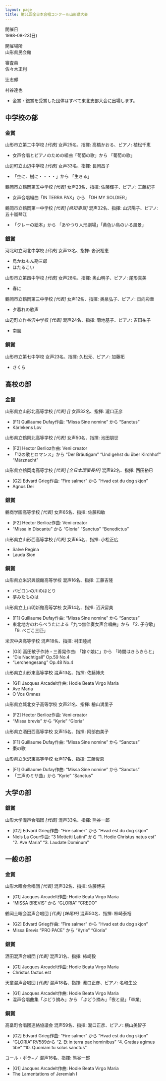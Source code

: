 ```yaml
---
layout: page
title: 第51回全日本合唱コンクール山形県大会
---
```

開催日  
1998-08-23(日)

開催場所  
山形県民会館

審査員  
佐々木正利

辻志郎

村谷達也

-   金賞・銀賞を受賞した団体はすべて東北支部大会に出場します。

中学校の部
----------

### 金賞

<span class="choir-name">山形市立第二中学校</span> *\[代表\]*
女声25名、指揮: 高橋かおる、ピアノ: 植松千恵

-   女声合唱とピアノのための組曲「葡萄の歌」から 「葡萄の歌」

<span class="choir-name">山辺町立山辺中学校</span> *\[代表\]*
女声33名、指揮: 長岡昌子

-   「空に、樹に・・・・」から 「生きる」

<span class="choir-name">鶴岡市立鶴岡第五中学校</span> *\[代表\]*
女声23名、指揮: 佐藤輝子、ピアノ: 工藤紀子

-   女声合唱組曲「IN TERRA PAX」から 「OH MY SOLDIER」

<span class="choir-name">鶴岡市立鶴岡第一中学校</span> *\[代表\]* *\[県知事賞\]*
混声32名、指揮: 山沢陽子、ピアノ: 五十嵐琴江

-   「クレーの絵本」から 「あやつり人形劇場」「黄色い鳥のいる風景」

### 銀賞

<span class="choir-name">河北町立河北中学校</span> *\[代表\]*
女声13名、指揮: 沓沢裕恵

-   烏かねもん勘三郎
-   ほたるこい

<span class="choir-name">山形市立第四中学校</span> *\[代表\]*
女声28名、指揮: 奥山明子、ピアノ: 尾形真美

-   春に

<span class="choir-name">鶴岡市立鶴岡第三中学校</span> *\[代表\]*
女声12名、指揮: 奥泉弘子、ピアノ: 日向彩華

-   夕暮れの歌声

<span class="choir-name">山辺町立作谷沢中学校</span> *\[代表\]*
混声24名、指揮: 菊地基子、ピアノ: 吉田祐子

-   南風

### 銅賞

<span class="choir-name">山形市立第七中学校</span>
女声23名、指揮: 久松元、ピアノ: 加藤拓

-   さくら

高校の部
--------

### 金賞

<span class="choir-name">山形県立山形北高等学校</span> *\[代表\]* *\[\]*
女声32名、指揮: 瀧口正彦

-   \[F1\] Guillaume Dufay作曲: “Missa Sine nomine” から “Sanctus”
-   Kärlekens Lov

<span class="choir-name">山形県立鶴岡北高等学校</span> *\[代表\]*
女声50名、指揮: 池田朋世

-   \[F2\] Hector Berlioz作曲: Veni creator
-   「12の歌とロマンス」から “Der Bräutigam” “Und gehst du über Kirchhof” “Märznacht”

<span class="choir-name">山形県立鶴岡南高等学校</span> *\[代表\]* *\[全日本理事長杯\]*
混声92名、指揮: 西田裕巳

-   \[G2\] Edvard Grieg作曲: “Fire salmer” から “Hvad est du dog skjon”
-   Agnus Dei

### 銀賞

<span class="choir-name">鶴商学園高等学校</span> *\[代表\]*
女声65名、指揮: 佐藤和敏

-   \[F2\] Hector Berlioz作曲: Veni creator
-   “Missa in Discantu” から “Gloria” “Sanctus” “Benedictus”

<span class="choir-name">山形県立山形西高等学校</span> *\[代表\]*
女声65名、指揮: 小松正広

-   Salve Regina
-   Lauda Sion

### 銅賞

<span class="choir-name">山形県立米沢興譲館高等学校</span>
混声16名、指揮: 工藤吉隆

-   バビロンの川のほとり
-   夢みたものは

<span class="choir-name">山形県立上山明新館高等学校</span>
女声14名、指揮: 沼沢留美

-   \[F1\] Guillaume Dufay作曲: “Missa Sine nomine” から “Sanctus”
-   東北地方のわらべうたによる「九つ無伴奏女声合唱曲」から 「2. 子守歌」「9. べごこ三匹」

<span class="choir-name">米沢中央高等学校</span>
混声18名、指揮: 村田睦尚

-   \[G3\] 高田敏子作詩・三善晃作曲: 「嫁ぐ娘に」から 「時間はきらきらと」
-   “Die Nachtigall” Op.59 No.4
-   “Lerchengesang” Op.48 No.4

<span class="choir-name">山形県立山形東高等学校</span>
混声13名、指揮: 佐藤博夫

-   \[G1\] Jacques Arcadelt作曲: Hodie Beata Virgo Maria
-   Ave Maria
-   O Vos Omnes

<span class="choir-name">山形県立城北女子高等学校</span>
女声21名、指揮: 檜山満里子

-   \[F2\] Hector Berlioz作曲: Veni creator
-   “Missa brevis” から “Kyrie” “Gloria”

<span class="choir-name">山形県立酒田西高等学校</span>
女声15名、指揮: 阿部由美子

-   \[F1\] Guillaume Dufay作曲: “Missa Sine nomine” から “Sanctus”
-   棗の歌

<span class="choir-name">山形県立米沢東高等学校</span>
女声17名、指揮: 工藤俊恵

-   \[F1\] Guillaume Dufay作曲: “Missa Sine nomine” から “Sanctus”
-   「三声のミサ曲」から “Kyrie” “Sanctus”

大学の部
--------

### 銀賞

<span class="choir-name">山形大学混声合唱団</span> *\[代表\]*
混声33名、指揮: 熊谷一郎

-   \[G2\] Edvard Grieg作曲: “Fire salmer” から “Hvad est du dog skjon”
-   Niels La Cour作曲: “3 Mottetti Latini” から “1. Hodie Christus natus est” “2.
    Ave Maria” “3. Laudate Dominum”

一般の部
--------

### 金賞

<span class="choir-name">山形木曜会合唱団</span> *\[代表\]*
混声32名、指揮: 佐藤博夫

-   \[G1\] Jacques Arcadelt作曲: Hodie Beata Virgo Maria
-   “MISSA BREVIS” から “GLORIA” “CREDO”

<span class="choir-name">鶴岡土曜会混声合唱団</span> *\[代表\]* *\[妹尾杯\]*
混声50名、指揮: 柿崎泰裕

-   \[G2\] Edvard Grieg作曲: “Fire salmer” から “Hvad est du dog skjon”
-   Missa Brevis “PRO PACE” から “Kyrie” “Gloria”

### 銀賞

<span class="choir-name">酒田混声合唱団</span> *\[代表\]*
混声31名、指揮: 柿崎毅

-   \[G1\] Jacques Arcadelt作曲: Hodie Beata Virgo Maria
-   Christus factus est

<span class="choir-name">天童混声合唱団</span> *\[代表\]*
混声18名、指揮: 瀧口正彦、ピアノ: 名和生公

-   \[G1\] Jacques Arcadelt作曲: Hodie Beata Virgo Maria
-   混声合唱曲集「ぶどう摘み」から 「ぶどう摘み」「夜と昼」「卒業」

### 銅賞

<span class="choir-name">高畠町合唱団連絡協議会</span>
混声59名、指揮: 瀧口正彦、ピアノ: 横山美智子

-   \[G2\] Edvard Grieg作曲: “Fire salmer” から “Hvad est du dog skjon”
-   “GLORIA” RV589から “2. Et in terra pax hominibus” “4. Gratias agimus
    tibe” “10. Quoniam tu solus sanctus”

<span class="choir-name">コール・ポラ−ノ</span>
混声16名、指揮: 熊谷一郎

-   \[G1\] Jacques Arcadelt作曲: Hodie Beata Virgo Maria
-   The Lamentations of Jeremiah Ⅰ
